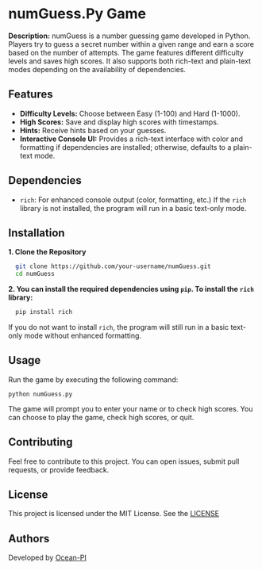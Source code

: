 
# numGuess.Py Game

**Description:** numGuess is a number guessing game developed in Python. Players try to guess a secret number within a given range and earn a score based on the number of attempts. The game features different difficulty levels and saves high scores. It also supports both rich-text and plain-text modes depending on the availability of dependencies.
## Features

- **Difficulty Levels:** Choose between Easy (1-100) and Hard (1-1000).
- **High Scores:** Save and display high scores with timestamps.
- **Hints:** Receive hints based on your guesses.
- **Interactive Console UI:** Provides a rich-text interface with color and formatting if dependencies are installed; otherwise, defaults to a plain-text mode.
## Dependencies

- `rich`: For enhanced console output (color, formatting, etc.)
If the `rich` library is not installed, the program will run in a basic text-only mode.
## Installation

**1. Clone the Repository**

```bash
  git clone https://github.com/your-username/numGuess.git
  cd numGuess
```

**2. You can install the required dependencies using `pip`. To install the `rich` library:**

```bash
  pip install rich
```
If you do not want to install `rich`, the program will still run in a basic text-only mode without enhanced formatting.
## Usage

Run the game by executing the following command:

```run
python numGuess.py

```

The game will prompt you to enter your name or to check high scores. You can choose to play the game, check high scores, or quit.


## Contributing

Feel free to contribute to this project. You can open issues, submit pull requests, or provide feedback.
## License

This project is licensed under the MIT License. See the [LICENSE](https://choosealicense.com/licenses/mit/)


## Authors

Developed by [Ocean-PI](https://www.github.com/octokatherine)

